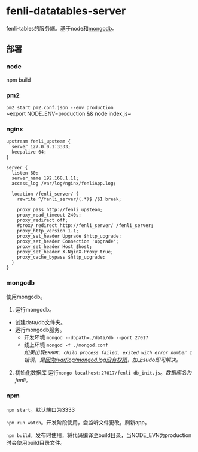# fenli-datatables-server
fenli-tables的服务端。基于node和[mongodb](http://mongodb.com)。

## 部署
### node
npm build
### pm2
`pm2 start pm2.conf.json --env production`  
~export NODE_ENV=production && node index.js~
### nginx
```
upstream fenli_upsteam {
  server 127.0.0.1:3333;
  keepalive 64;
}

server {
  listen 80;
  server_name 192.168.1.11;
  access_log /var/log/nginx/fenliApp.log;

  location /fenli_server/ {
    rewrite ^/fenli_server/(.*)$ /$1 break;

    proxy_pass http://fenli_upsteam;
    proxy_read_timeout 240s;
    proxy_redirect off;
    #proxy_redirect http://fenli_server/ /fenli_server;
    proxy_http_version 1.1;
    proxy_set_header Upgrade $http_upgrade;
    proxy_set_header Connection 'upgrade';
    proxy_set_header Host $host;
    proxy_set_header X-NginX-Proxy true;
    proxy_cache_bypass $http_upgrade;
  }
}
```

### mongodb
使用mongodb。
1. 运行mongodb。
  - 创建data/db文件夹。
  - 运行mongodb服务。
    - 开发环境 
      `mongod --dbpath=./data/db --port 27017`
    - 线上环境
      `mongod -f ./mongod.conf`  
      *如果出现`ERROR: child process failed, exited with error number 1`错误，是[因为/var/log/mongod.log没有权限](https://stackoverflow.com/questions/28591101/starting-mongod-fork-error-child-process-failed-exited-with-error-number-1)，加上sudo即可解决。*
2. 初始化数据库
运行`mongo localhost:27017/fenli db_init.js`。*数据库名为fenli*。

### npm
`npm start`。默认端口为3333

`npm run watch`。开发阶段使用，会监听文件更改，刷新app。

`npm build`。发布时使用，将代码编译至build目录，当NODE_EVN为production时会使用build目录文件。
